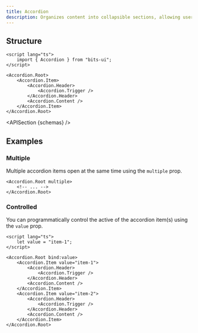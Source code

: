 ```yaml
---
title: Accordion
description: Organizes content into collapsible sections, allowing users to focus on one section at a time.
---
```


<script>
	import { APISection, ComponentPreview, AccordionDemo } from '@/components'
	export let schemas
</script>

<ComponentPreview name="accordion-demo" comp="Accordion">

<AccordionDemo slot="preview" />

</ComponentPreview>

## Structure

```svelte
<script lang="ts">
	import { Accordion } from "bits-ui";
</script>

<Accordion.Root>
	<Accordion.Item>
		<Accordion.Header>
			<Accordion.Trigger />
		</Accordion.Header>
		<Accordion.Content />
	</Accordion.Item>
</Accordion.Root>
```

<APISection {schemas} />

## Examples

### Multiple

Multiple accordion items open at the same time using the `multiple` prop.

```svelte showLineNumbers {1}
<Accordion.Root multiple>
	<!-- ... -->
</Accordion.Root>
```

### Controlled

You can programmatically control the active of the accordion item(s) using the `value` prop.

```svelte showLineNumbers
<script lang="ts">
	let value = "item-1";
</script>

<Accordion.Root bind:value>
	<Accordion.Item value="item-1">
		<Accordion.Header>
			<Accordion.Trigger />
		</Accordion.Header>
		<Accordion.Content />
	</Accordion.Item>
	<Accordion.Item value="item-2">
		<Accordion.Header>
			<Accordion.Trigger />
		</Accordion.Header>
		<Accordion.Content />
	</Accordion.Item>
</Accordion.Root>
```
